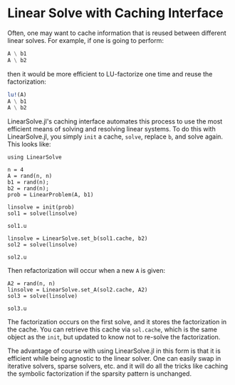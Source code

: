 # Linear Solve with Caching Interface

Often, one may want to cache information that is reused between different
linear solves. For example, if one is going to perform:

```julia
A \ b1
A \ b2
```

then it would be more efficient to LU-factorize one time and reuse the factorization:

```julia
lu!(A)
A \ b1
A \ b2
```

LinearSolve.jl's caching interface automates this process to use the most efficient
means of solving and resolving linear systems. To do this with LinearSolve.jl,
you simply `init` a cache, `solve`, replace `b`, and solve again. This looks like:

```@example linsys2
using LinearSolve

n = 4
A = rand(n, n)
b1 = rand(n);
b2 = rand(n);
prob = LinearProblem(A, b1)

linsolve = init(prob)
sol1 = solve(linsolve)

sol1.u
```

```@example linsys2
linsolve = LinearSolve.set_b(sol1.cache, b2)
sol2 = solve(linsolve)

sol2.u
```

Then refactorization will occur when a new `A` is given:

```@example linsys2
A2 = rand(n, n)
linsolve = LinearSolve.set_A(sol2.cache, A2)
sol3 = solve(linsolve)

sol3.u
```

The factorization occurs on the first solve, and it stores the factorization in
the cache. You can retrieve this cache via `sol.cache`, which is the same object
as the `init`, but updated to know not to re-solve the factorization.

The advantage of course with using LinearSolve.jl in this form is that it is
efficient while being agnostic to the linear solver. One can easily swap in
iterative solvers, sparse solvers, etc. and it will do all the tricks like
caching the symbolic factorization if the sparsity pattern is unchanged.
